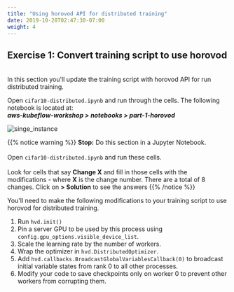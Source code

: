 ```yaml
---
title: "Using horovod API for distributed training"
date: 2019-10-28T02:47:30-07:00
weight: 4
---
```


## Exercise 1: Convert training script to use horovod

<br>In this section you'll update the  training script with horovod API for run distributed training.

Open `cifar10-distributed.ipynb` and run through the cells. The following notebook is located at: <br>
***aws-kubeflow-workshop > notebooks > part-1-horovod***

![singe_instance](/images/convert_script/distributed_script.png)

{{% notice warning %}}
**Stop:** Do this section in a Jupyter Notebook. <br><br>
Open `cifar10-distributed.ipynb` and run these cells. <br><br>
Look for cells that say **Change X** and fill in those cells with the modifications - where **X** is the change number. There are a total of 8 changes.
Click on **> Solution** to see the answers
{{% /notice %}}

You'll need to make the following modifications to your training script to use horovod for distributed training.

1. Run `hvd.init()`
2. Pin a server GPU to be used by this process using `config.gpu_options.visible_device_list`.
3. Scale the learning rate by the number of workers.
4. Wrap the optimizer in `hvd.DistributedOptimizer`.
5. Add `hvd.callbacks.BroadcastGlobalVariablesCallback(0)` to broadcast initial variable states from rank 0 to all other processes.
6. Modify your code to save checkpoints only on worker 0 to prevent other workers from corrupting them.
